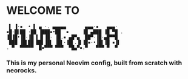 # WELCOME TO

```
 ▌ ▐·▪  • ▌ ▄ ·. ▄▄▄▄▄       ▄▄▄·▪   ▄▄▄·   
▪█·█▌██ ·██ ▐███▪•██  ▪     ▐█ ▄███ ▐█ ▀█ . 
▐█▐█•▐█·▐█ ▌▐▌▐█· ▐█.▪ ▄█▀▄  ██▀·▐█·▄█▀▀█   
 ███ ▐█▌██ ██▌▐█▌ ▐█▌·▐█▌.▐▌▐█▪·•▐█▌▐█ ▪▐▌  
. ▀  ▀▀▀▀▀  █▪▀▀▀ ▀▀▀  ▀█▄▀▪.▀   ▀▀▀ ▀  ▀   
```

### This is my personal Neovim config, built from scratch with neorocks.
